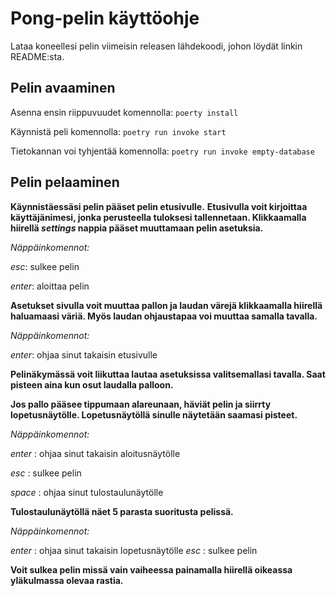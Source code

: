 # Pong-pelin käyttöohje
Lataa koneellesi pelin viimeisin releasen lähdekoodi, johon löydät linkin README:sta.

## Pelin avaaminen
Asenna ensin riippuvuudet komennolla:
`poerty install`

Käynnistä peli komennolla:
`poetry run invoke start`

Tietokannan voi tyhjentää komennolla:
`poetry run invoke empty-database`

## Pelin pelaaminen
**Käynnistäessäsi pelin pääset pelin etusivulle.**
**Etusivulla voit kirjoittaa käyttäjänimesi, jonka perusteella tuloksesi tallennetaan. 
Klikkaamalla hiirellä *settings* nappia pääset muuttamaan pelin asetuksia.**

*Näppäinkomennot:*

*esc*: sulkee pelin

*enter*: aloittaa pelin



**Asetukset sivulla voit muuttaa pallon ja laudan värejä klikkaamalla hiirellä haluamaasi väriä.
Myös laudan ohjaustapaa voi muuttaa samalla tavalla.**

*Näppäinkomennot:*

*enter*: ohjaa sinut takaisin etusivulle



**Pelinäkymässä voit liikuttaa lautaa asetuksissa valitsemallasi tavalla. 
Saat pisteen aina kun osut laudalla palloon.**

**Jos pallo pääsee tippumaan alareunaan, häviät pelin ja siirrty lopetusnäytölle.
Lopetusnäytöllä sinulle näytetään saamasi pisteet.**

*Näppäinkomennot:*

*enter* : ohjaa sinut takaisin aloitusnäytölle

*esc* : sulkee pelin 

*space* : ohjaa sinut tulostaulunäytölle



**Tulostaulunäytöllä näet 5 parasta suoritusta pelissä.**

*Näppäinkomennot:*

*enter* : ohjaa sinut takaisin lopetusnäytölle
*esc* : sulkee pelin



**Voit sulkea pelin missä vain vaiheessa painamalla hiirellä oikeassa yläkulmassa olevaa rastia.**

